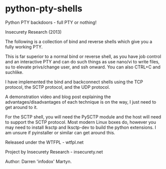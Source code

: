 python-pty-shells
=================

Python PTY backdoors - full PTY or nothing!

Insecurety Research (2013)

The following is a collection of bind and reverse shells which give you a fully working PTY.

This is far superior to a normal bind or reverse shell, as you have job control and an interactive PTY and can do such things as use nano/vi to write files, su to elevate privs/change user, and ssh onward. You can also CTRL+C  and suchlike. 

I have implemented the bind and backconnect shells using the TCP protocol, the SCTP protocol, and the UDP protocol.

A demonstration video and blog post explaining the advantages/disadvantages of each technique is on the way, I just need to get around to it. 

For the SCTP shell, you will need the PySCTP module and the host will need to support the SCTP protocol. Most modern Linux boxes do, however you may need to install lksctp and lksctp-dev to build the python extensions. I am unsure if pyinstaller or similar can get around this.

Released under the WTFPL - wtfpl.net

Project by Insecurety Research - insecurety.net

Author: Darren 'infodox' Martyn.
